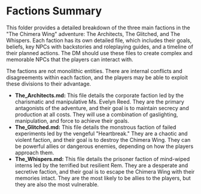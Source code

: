 # Factions Summary

This folder provides a detailed breakdown of the three main factions in the "The Chimera Wing" adventure: The Architects, The Glitched, and The Whispers. Each faction has its own detailed file, which includes their goals, beliefs, key NPCs with backstories and roleplaying guides, and a timeline of their planned actions. The DM should use these files to create complex and memorable NPCs that the players can interact with.

The factions are not monolithic entities. There are internal conflicts and disagreements within each faction, and the players may be able to exploit these divisions to their advantage.

*   **The_Architects.md:** This file details the corporate faction led by the charismatic and manipulative Ms. Evelyn Reed. They are the primary antagonists of the adventure, and their goal is to maintain secrecy and production at all costs. They will use a combination of gaslighting, manipulation, and force to achieve their goals.
*   **The_Glitched.md:** This file details the monstrous faction of failed experiments led by the vengeful "Heartbreak." They are a chaotic and violent faction, and their goal is to destroy the Chimera Wing. They can be powerful allies or dangerous enemies, depending on how the players approach them.
*   **The_Whispers.md:** This file details the prisoner faction of mind-wiped interns led by the terrified but resilient Rem. They are a desperate and secretive faction, and their goal is to escape the Chimera Wing with their memories intact. They are the most likely to be allies to the players, but they are also the most vulnerable.